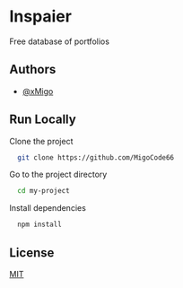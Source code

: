 # Inspaier

Free database of portfolios

## Authors

- [@xMigo](https://github.com/MigoCode66)

## Run Locally

Clone the project

```bash
  git clone https://github.com/MigoCode66
```

Go to the project directory

```bash
  cd my-project
```

Install dependencies

```bash
  npm install
```

## License

[MIT](https://choosealicense.com/licenses/mit/)
